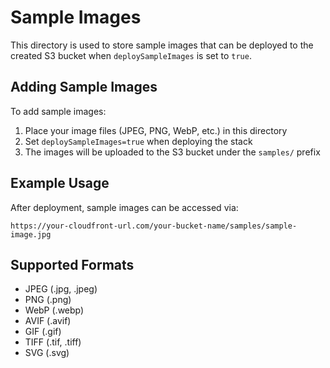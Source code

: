 # Sample Images

This directory is used to store sample images that can be deployed to the created S3 bucket when `deploySampleImages` is set to `true`.

## Adding Sample Images

To add sample images:
1. Place your image files (JPEG, PNG, WebP, etc.) in this directory
2. Set `deploySampleImages=true` when deploying the stack
3. The images will be uploaded to the S3 bucket under the `samples/` prefix

## Example Usage

After deployment, sample images can be accessed via:
```url
https://your-cloudfront-url.com/your-bucket-name/samples/sample-image.jpg
```

## Supported Formats

- JPEG (.jpg, .jpeg)
- PNG (.png)
- WebP (.webp)
- AVIF (.avif)
- GIF (.gif)
- TIFF (.tif, .tiff)
- SVG (.svg)
